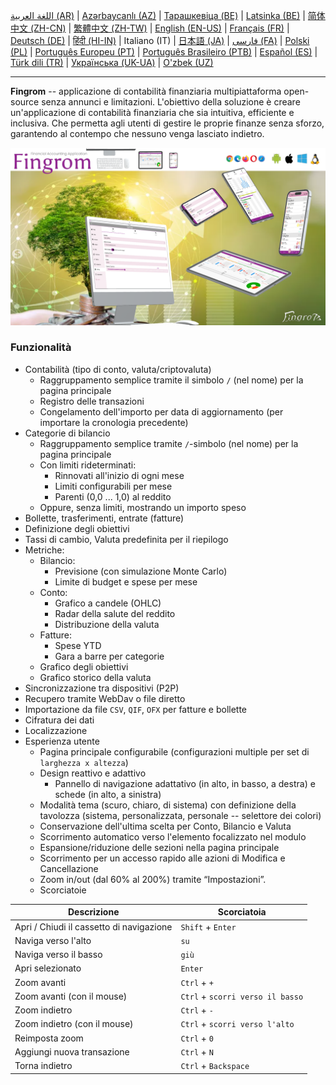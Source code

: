 [اللغة العربية (AR)](./about_ar.md) |
[Azərbaycanlı (AZ)](./about_az.md) |
[Тарашкевіца (BE)](./about_be.md) |
[Latsinka (BE)](./about_be_EU.md) |
[简体中文 (ZH-CN)](./about_zh.md) |
[繁體中文 (ZH-TW)](./about_zh_TW.md) |
[English (EN-US)](./about_en.md) |
[Français (FR)](./about_fr.md) |
[Deutsch (DE)](./about_de.md) |
[हिंदी (HI-IN)](./about_hi.md) |
Italiano (IT) |
[日本語 (JA)](./about_ja.md) |
[فارسی (FA)](./about_fa.md) |
[Polski (PL)](./about_pl.md) |
[Português Europeu (PT)](./about_pt.md) |
[Português Brasileiro (PTB)](./about_pt_BR.md) |
[Español (ES)](./about_es.md) |
[Türk dili (TR)](./about_tr.md) |
[Українська (UK-UA)](./about_uk.md) |
[O'zbek (UZ)](./about_uz.md)

---

**Fingrom** -- applicazione di contabilità finanziaria multipiattaforma open-source senza annunci e limitazioni.
L'obiettivo della soluzione è creare un'applicazione di contabilità finanziaria che sia intuitiva, efficiente e inclusiva. 
Che permetta agli utenti di gestire le proprie finanze senza sforzo, garantendo al contempo che nessuno venga lasciato indietro.

[![Guarda il video](../images/presentation_en.png)](https://youtu.be/sNTbpILLsOw)

### Funzionalità
- Contabilità (tipo di conto, valuta/criptovaluta)
  - Raggruppamento semplice tramite il simbolo `/` (nel nome) per la pagina principale
  - Registro delle transazioni
  - Congelamento dell'importo per data di aggiornamento (per importare la cronologia precedente)
- Categorie di bilancio
  - Raggruppamento semplice tramite `/`-simbolo (nel nome) per la pagina principale
  - Con limiti rideterminati:
    - Rinnovati all'inizio di ogni mese
    - Limiti configurabili per mese
    - Parenti (0,0 ... 1,0) al reddito
  - Oppure, senza limiti, mostrando un importo speso
- Bollette, trasferimenti, entrate (fatture)
- Definizione degli obiettivi
- Tassi di cambio, Valuta predefinita per il riepilogo
- Metriche: 
  - Bilancio:
    - Previsione (con simulazione Monte Carlo)
    - Limite di budget e spese per mese
  - Conto:
    - Grafico a candele (OHLC)
    - Radar della salute del reddito
    - Distribuzione della valuta
  - Fatture:
    - Spese YTD
    - Gara a barre per categorie
  - Grafico degli obiettivi
  - Grafico storico della valuta
- Sincronizzazione tra dispositivi (P2P) 
- Recupero tramite WebDav o file diretto
- Importazione da file `CSV`, `QIF`, `OFX` per fatture e bollette
- Cifratura dei dati
- Localizzazione
- Esperienza utente
  - Pagina principale configurabile (configurazioni multiple per set di `larghezza x altezza`)
  - Design reattivo e adattivo
    - Pannello di navigazione adattativo (in alto, in basso, a destra) e schede (in alto, a sinistra)
  - Modalità tema (scuro, chiaro, di sistema) con definizione della tavolozza (sistema, personalizzata, personale -- selettore dei colori)
  - Conservazione dell'ultima scelta per Conto, Bilancio e Valuta
  - Scorrimento automatico verso l'elemento focalizzato nel modulo
  - Espansione/riduzione delle sezioni nella pagina principale
  - Scorrimento per un accesso rapido alle azioni di Modifica e Cancellazione
  - Zoom in/out (dal 60% al 200%) tramite “Impostazioni”.
  - Scorciatoie

| Descrizione                              | Scorciatoia                    |
| ---------------------------------------- | ------------------------------ |
| Apri / Chiudi il cassetto di navigazione | `Shift` + `Enter`              |
| Naviga verso l'alto                      | `su`                           |
| Naviga verso il basso                    | `giù`                          |
| Apri selezionato                         | `Enter`                        |
| Zoom avanti                              | `Ctrl` + `+`                   |
| Zoom avanti (con il mouse)             | `Ctrl` + `scorri verso il basso` |
| Zoom indietro                            | `Ctrl` + `-`                   |
| Zoom indietro (con il mouse)             | `Ctrl` + `scorri verso l'alto` |
| Reimposta zoom                           | `Ctrl` + `0`                   |
| Aggiungi nuova transazione               | `Ctrl` + `N`                   |
| Torna indietro                           | `Ctrl` + `Backspace`           |
<!--
| Modifica elemento selezionato            | `Ctrl` + `E`                   |
| Elimina elemento selezionato             | `Ctrl` + `D`                   |
-->
